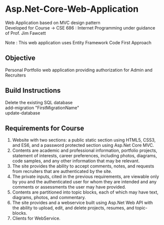 # Asp.Net-Core-Web-Application
Web Application based on MVC design pattern  
Developed for Course -> CSE 686 : Internet Programming under guidance of Prof. Jim Fawcett

Note : This web application uses Entity Framework Code First Approach

## Objective
Personal Portfolio web application providing authorization for Admin and Recruiters

## Build Instructions
Delete the existing SQL database  
add-migration "FirstMigrationName"  
update-database  

## Requirements for Course
1. Website with two sections: a public static section using HTML5, CSS3, and ES6, and a password protected section using Asp.Net Core MVC.  
2. Contents are academic and professional information, portfolio projects, statement of interests, career preferences, including photos, diagrams, code samples, and any other information that may be relevant.  
3. The site provides the ability to accept comments, notes, and requests from recruiters that are authenticated by the site.  
4. The private inputs, cited in the previous requirements, are viewable only by you and the authenticated user for whom they are intended and any comments or assessments the user may have provided.  
5. Contents are partitioned into topic blocks, each of which may have text, diagrams, photos, and commentary.  
6. The site provides and a webservice built using Asp.Net Web API with the ability to upload, edit, and delete projects, resumes, and topic-blocks.  
7. Clients for WebService.  
